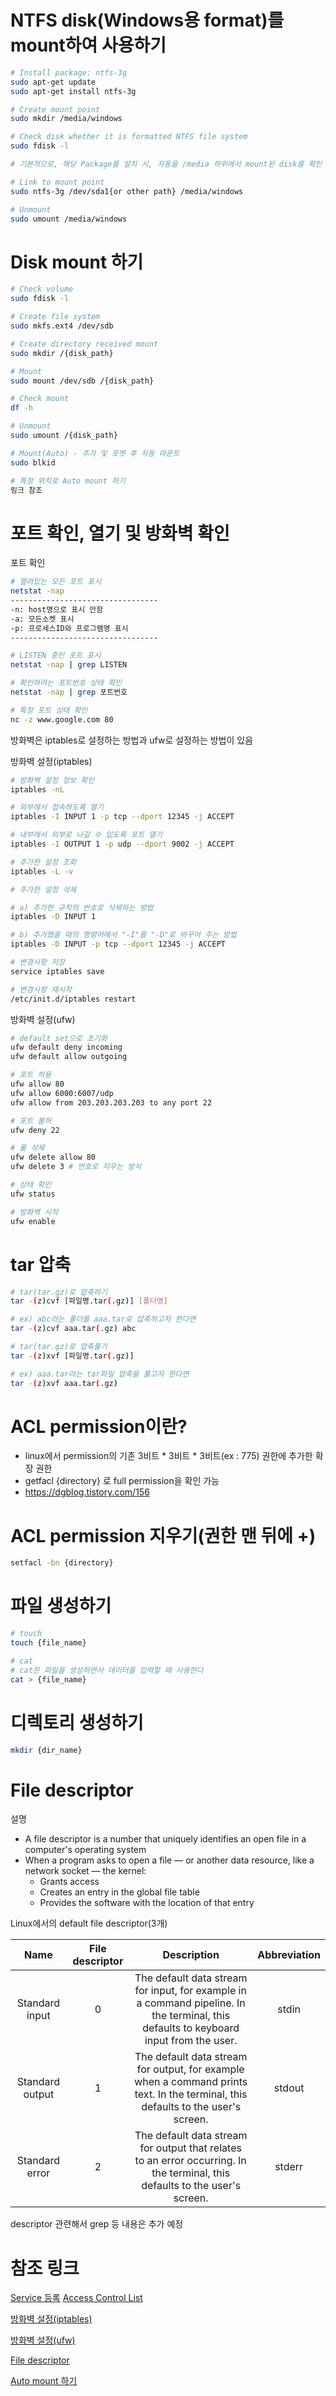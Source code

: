 # NTFS disk(Windows용 format)를 mount하여 사용하기
```bash
# Install package: ntfs-3g
sudo apt-get update
sudo apt-get install ntfs-3g

# Create mount point
sudo mkdir /media/windows

# Check disk whether it is formatted NTFS file system
sudo fdisk -l

# 기본적으로, 해당 Package를 설치 시, 자동을 /media 하위에서 mount된 disk를 확인 가능하다

# Link to mount point
sudo ntfs-3g /dev/sda1{or other path} /media/windows

# Unmount
sudo umount /media/windows
```

# Disk mount 하기
```bash
# Check volume
sudo fdisk -l

# Create file system
sudo mkfs.ext4 /dev/sdb

# Create directory received mount
sudo mkdir /{disk_path} 

# Mount
sudo mount /dev/sdb /{disk_path}

# Check mount
df -h

# Unmount
sudo umount /{disk_path}

# Mount(Auto) - 추가 및 포멧 후 자동 마운트
sudo blkid

# 특정 위치로 Auto mount 하기
링크 참조
```


# 포트 확인, 열기 및 방화벽 확인

포트 확인
```bash
# 열려있는 모든 포트 표시
netstat -nap
---------------------------------
-n: host명으로 표시 안함
-a: 모든소켓 표시
-p: 프로세스ID와 프로그램명 표시 
---------------------------------

# LISTEN 중인 포트 표시
netstat -nap | grep LISTEN

# 확인하려는 포트번호 상태 확인
netstat -nap | grep 포트번호

# 특정 포트 상태 확인
nc -z www.google.com 80
```

방화벽은 iptables로 설정하는 방법과 ufw로 설정하는 방법이 있음

방화벽 설정(iptables)
```bash
# 방화벽 설정 정보 확인
iptables -nL

# 외부에서 접속하도록 열기
iptables -I INPUT 1 -p tcp --dport 12345 -j ACCEPT

# 내부에서 외부로 나갈 수 있도록 포트 열기
iptables -I OUTPUT 1 -p udp --dport 9002 -j ACCEPT

# 추가한 설정 조회
iptables -L -v

# 추가한 설정 삭제

# a) 추가한 규칙의 번호로 삭제하는 방법 
iptables -D INPUT 1

# b) 추가했을 때의 명령어에서 "-I"를 "-D"로 바꾸어 주는 방법
iptables -D INPUT -p tcp --dport 12345 -j ACCEPT

# 변경사항 저장
service iptables save

# 변경사항 재시작
/etc/init.d/iptables restart
```

방화벽 설정(ufw)
```bash
# default set으로 초기화
ufw default deny incoming
ufw default allow outgoing

# 포트 허용
ufw allow 80
ufw allow 6000:6007/udp
ufw allow from 203.203.203.203 to any port 22

# 포트 불허
ufw deny 22

# 룰 삭제
ufw delete allow 80
ufw delete 3 # 번호로 지우는 방식

# 상태 확인
ufw status

# 방화벽 시작
ufw enable
```

# tar 압축
```bash
# tar(tar.gz)로 압축하기
tar -(z)cvf [파일명.tar(.gz)] [폴더명]

# ex) abc라는 폴더를 aaa.tar로 압축하고자 한다면
tar -(z)cvf aaa.tar(.gz) abc

# tar(tar.gz)로 압축풀기
tar -(z)xvf [파일명.tar(.gz)]

# ex) aaa.tar라는 tar파일 압축을 풀고자 한다면
tar -(z)xvf aaa.tar(.gz)
```

# ACL permission이란?
- linux에서 permission의 기존 3비트 * 3비트 * 3비트(ex : 775) 권한에 추가한 확장 권한
- getfacl {directory} 로 full permission을 확인 가능
- https://dgblog.tistory.com/156

# ACL permission 지우기(권한 맨 뒤에 +)
```bash
setfacl -bn {directory}
```

# 파일 생성하기
```bash
# touch
touch {file_name}

# cat
# cat은 파일을 생성하면서 데이터를 입력할 때 사용한다
cat > {file_name}
```

# 디렉토리 생성하기
```bash
mkdir {dir_name}
```

# File descriptor

설명
- A file descriptor is a number that uniquely identifies an open file in a computer's operating system
- When a program asks to open a file — or another data resource, like a network socket — the kernel:
  - Grants access
  - Creates an entry in the global file table
  - Provides the software with the location of that entry

Linux에서의 default file descriptor(3개)

|<center>Name</center>|<center>File descriptor</center>|<center>Description</center>|<center>Abbreviation</center>|
|:-------------------:|:------------------------------:|:--------------------------:|:---------------------------:|
|Standard input	      |0	                           |The default data stream for input, for example in a command pipeline. In the terminal, this defaults to keyboard input from the user.	|stdin |
|Standard output	  |1	                           |The default data stream for output, for example when a command prints text. In the terminal, this defaults to the user's screen.	    |stdout|
|Standard error	      |2	                           |The default data stream for output that relates to an error occurring. In the terminal, this defaults to the user's screen.	            |stderr|

descriptor 관련해서 grep 등 내용은 추가 예정

# 참조 링크
[Service 등록](https://chhanz.github.io/linux/2019/01/18/linux-how-to-create-custom-systemd-service/)
[Access Control List](https://dgblog.tistory.com/156)

[방화벽 설정(iptables)](https://server-engineer.tistory.com/418)

[방화벽 설정(ufw)](https://happist.com/561474/%EC%9A%B0%EB%B6%84%ED%88%AC-18-04%EB%A1%9C-%EC%84%9C%EB%B2%84-%EC%9A%B4%EC%98%81-ufw%EB%A1%9C-%EB%B0%A9%ED%99%94%EB%B2%BD-%EC%84%A4%EC%A0%95/)

[File descriptor](https://www.computerhope.com/jargon/f/file-descriptor.htm)

[Auto mount 하기](https://www.fosslinux.com/4216/how-to-automount-hard-disk-partitions-in-ubuntu.htm)